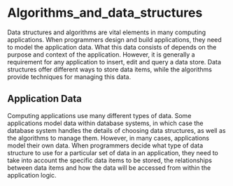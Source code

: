 # Algorithms_and_data_structures
Data structures and algorithms are vital elements in many computing applications. When programmers design and build applications, they need to model the application data. What this data consists of depends on the purpose and context of the application. However, it is generally a requirement for any application to insert, edit and query a data store. Data structures offer different ways to store data items, while the algorithms provide techniques for managing this data.
## Application Data
Computing applications use many different types of data. Some applications model data within database systems, in which case the database system handles the details of choosing data structures, as well as the algorithms to manage them. However, in many cases, applications model their own data. When programmers decide what type of data structure to use for a particular set of data in an application, they need to take into account the specific data items to be stored, the relationships between data items and how the data will be accessed from within the application logic.

